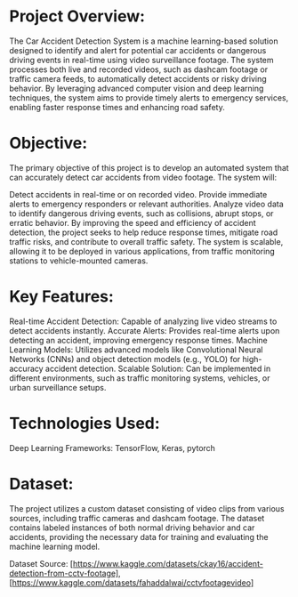 # Project Overview:
The Car Accident Detection System is a machine learning-based solution designed to identify and alert for potential car accidents or dangerous driving events in real-time using video surveillance footage. The system processes both live and recorded videos, such as dashcam footage or traffic camera feeds, to automatically detect accidents or risky driving behavior. By leveraging advanced computer vision and deep learning techniques, the system aims to provide timely alerts to emergency services, enabling faster response times and enhancing road safety.

# Objective:
The primary objective of this project is to develop an automated system that can accurately detect car accidents from video footage. The system will:

Detect accidents in real-time or on recorded video.
Provide immediate alerts to emergency responders or relevant authorities.
Analyze video data to identify dangerous driving events, such as collisions, abrupt stops, or erratic behavior.
By improving the speed and efficiency of accident detection, the project seeks to help reduce response times, mitigate road traffic risks, and contribute to overall traffic safety. The system is scalable, allowing it to be deployed in various applications, from traffic monitoring stations to vehicle-mounted cameras.

# Key Features:
Real-time Accident Detection: Capable of analyzing live video streams to detect accidents instantly.
Accurate Alerts: Provides real-time alerts upon detecting an accident, improving emergency response times.
Machine Learning Models: Utilizes advanced models like Convolutional Neural Networks (CNNs) and object detection models (e.g., YOLO) for high-accuracy accident detection.
Scalable Solution: Can be implemented in different environments, such as traffic monitoring systems, vehicles, or urban surveillance setups.

# Technologies Used:
Deep Learning Frameworks: TensorFlow, Keras, pytorch

# Dataset:
The project utilizes a custom dataset consisting of video clips from various sources, including traffic cameras and dashcam footage. The dataset contains labeled instances of both normal driving behavior and car accidents, providing the necessary data for training and evaluating the machine learning model.

Dataset Source: [https://www.kaggle.com/datasets/ckay16/accident-detection-from-cctv-footage], [https://www.kaggle.com/datasets/fahaddalwai/cctvfootagevideo]

